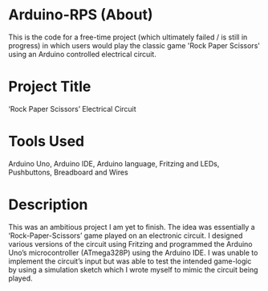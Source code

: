# Arduino-RPS (About) 
This is the code for a free-time project (which ultimately failed / is still in progress) in which users would play the classic game 'Rock Paper Scissors'  using an Arduino controlled electrical circuit. 

# Project Title
‘Rock Paper Scissors’ Electrical Circuit 

# Tools Used
Arduino Uno, Arduino IDE, Arduino language, Fritzing and LEDs, Pushbuttons, Breadboard and Wires 

# Description
This was an ambitious project I am yet to finish. The idea was essentially a ‘Rock-Paper-Scissors’ game played on an electronic circuit. I designed various versions of the circuit using Fritzing and programmed the Arduino Uno’s microcontroller (ATmega328P) using the Arduino IDE. I was unable to implement the circuit’s input but was able to test the intended game-logic by using a simulation sketch which I wrote myself to mimic the circuit being played. 


